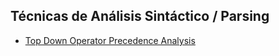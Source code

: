 ## Técnicas de Análisis Sintáctico / Parsing

* [Top Down Operator Precedence Analysis](tdop/tdop.md)
